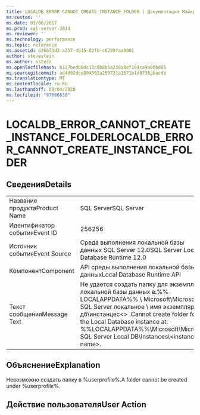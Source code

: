 ```yaml
---
title: LOCALDB_ERROR_CANNOT_CREATE_INSTANCE_FOLDER | Документация Майкрософт
ms.custom: ''
ms.date: 03/06/2017
ms.prod: sql-server-2014
ms.reviewer: ''
ms.technology: performance
ms.topic: reference
ms.assetid: 626b73d3-a257-4b45-82fb-c6299faa0001
author: stevestein
ms.author: sstein
ms.openlocfilehash: b127bedb0dc13c0b8b5a238a8ef104ca9a00bd85
ms.sourcegitcommit: ad4d92dce894592a259721a1571b1d8736abacdb
ms.translationtype: MT
ms.contentlocale: ru-RU
ms.lasthandoff: 08/04/2020
ms.locfileid: "87666630"
---
```

# <a name="localdb_error_cannot_create_instance_folder"></a><span data-ttu-id="fcaca-102">LOCALDB_ERROR_CANNOT_CREATE_INSTANCE_FOLDER</span><span class="sxs-lookup"><span data-stu-id="fcaca-102">LOCALDB_ERROR_CANNOT_CREATE_INSTANCE_FOLDER</span></span>
    
## <a name="details"></a><span data-ttu-id="fcaca-103">Сведения</span><span class="sxs-lookup"><span data-stu-id="fcaca-103">Details</span></span>  
  
|||  
|-|-|  
|<span data-ttu-id="fcaca-104">Название продукта</span><span class="sxs-lookup"><span data-stu-id="fcaca-104">Product Name</span></span>|<span data-ttu-id="fcaca-105">SQL Server</span><span class="sxs-lookup"><span data-stu-id="fcaca-105">SQL Server</span></span>|  
|<span data-ttu-id="fcaca-106">Идентификатор события</span><span class="sxs-lookup"><span data-stu-id="fcaca-106">Event ID</span></span>|<span data-ttu-id="fcaca-107">256</span><span class="sxs-lookup"><span data-stu-id="fcaca-107">256</span></span>|  
|<span data-ttu-id="fcaca-108">Источник события</span><span class="sxs-lookup"><span data-stu-id="fcaca-108">Event Source</span></span>|<span data-ttu-id="fcaca-109">Среда выполнения локальной базы данных SQL Server 12.0</span><span class="sxs-lookup"><span data-stu-id="fcaca-109">SQL Server Local Database Runtime 12.0</span></span>|  
|<span data-ttu-id="fcaca-110">Компонент</span><span class="sxs-lookup"><span data-stu-id="fcaca-110">Component</span></span>|<span data-ttu-id="fcaca-111">API среды выполнения локальной базы данных</span><span class="sxs-lookup"><span data-stu-id="fcaca-111">Local Database Runtime API</span></span>|  
|<span data-ttu-id="fcaca-112">Текст сообщения</span><span class="sxs-lookup"><span data-stu-id="fcaca-112">Message Text</span></span>|<span data-ttu-id="fcaca-113">Не удается создать папку для экземпляра локальной базы данных в:%% LOCALAPPDATA%% \ Microsoft\Microsoft SQL Server локальное \\ имя экземпляра дб\инстанцес<\> .</span><span class="sxs-lookup"><span data-stu-id="fcaca-113">Cannot create folder for the Local Database instance at: %%LOCALAPPDATA%%\Microsoft\Microsoft SQL Server Local DB\Instances\\<instance name\>.</span></span>|  
  
## <a name="explanation"></a><span data-ttu-id="fcaca-114">Объяснение</span><span class="sxs-lookup"><span data-stu-id="fcaca-114">Explanation</span></span>  
 <span data-ttu-id="fcaca-115">Невозможно создать папку в %userprofile%.</span><span class="sxs-lookup"><span data-stu-id="fcaca-115">A folder cannot be created under %userprofile%.</span></span>  
  
## <a name="user-action"></a><span data-ttu-id="fcaca-116">Действие пользователя</span><span class="sxs-lookup"><span data-stu-id="fcaca-116">User Action</span></span>  
  
